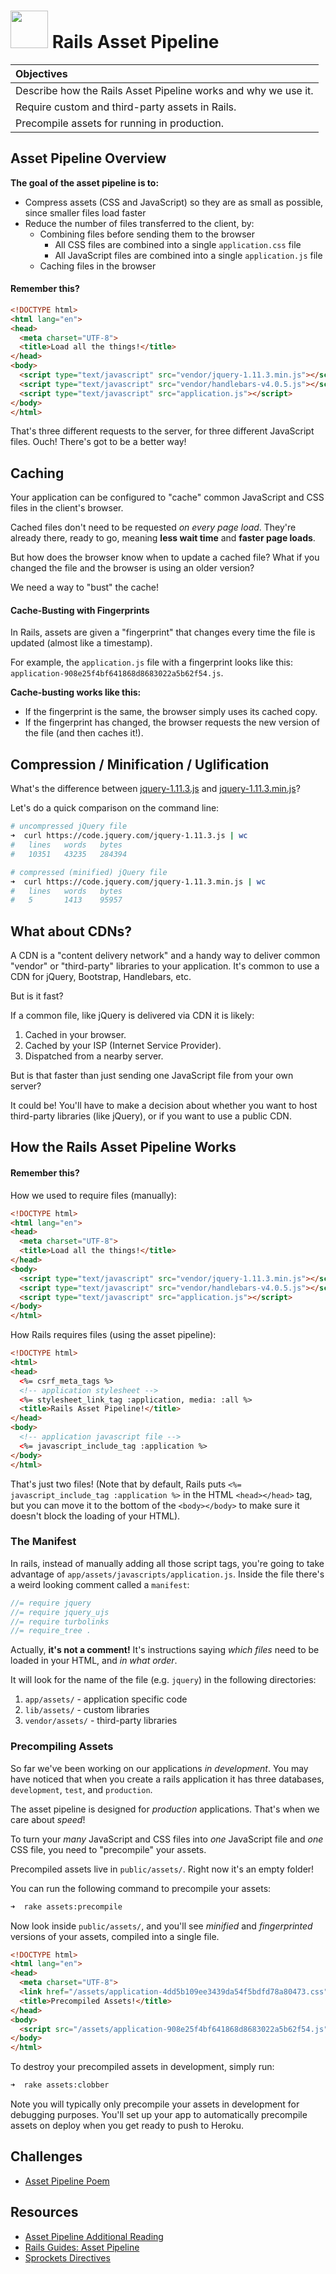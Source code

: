 # <img src="https://cloud.githubusercontent.com/assets/7833470/10899314/63829980-8188-11e5-8cdd-4ded5bcb6e36.png" height="60"> Rails Asset Pipeline

| Objectives |
| :--- |
| Describe how the Rails Asset Pipeline works and why we use it. |
| Require custom and third-party assets in Rails. |
| Precompile assets for running in production. |

## Asset Pipeline Overview

**The goal of the asset pipeline is to:**

* Compress assets (CSS and JavaScript) so they are as small as possible, since smaller files load faster
* Reduce the number of files transferred to the client, by:
  * Combining files before sending them to the browser
    * All CSS files are combined into a single `application.css` file
    * All JavaScript files are combined into a single `application.js` file
  * Caching files in the browser

#### Remember this?

```html
<!DOCTYPE html>
<html lang="en">
<head>
  <meta charset="UTF-8">
  <title>Load all the things!</title>
</head>
<body>
  <script type="text/javascript" src="vendor/jquery-1.11.3.min.js"></script>
  <script type="text/javascript" src="vendor/handlebars-v4.0.5.js"></script>
  <script type="text/javascript" src="application.js"></script>
</body>
</html>
```

That's three different requests to the server, for three different JavaScript files. Ouch! There's got to be a better way!

## Caching

Your application can be configured to "cache" common JavaScript and CSS files in the client's browser.

Cached files don't need to be requested *on every page load*. They're already there, ready to go, meaning **less wait time** and **faster page loads**.

But how does the browser know when to update a cached file? What if you changed the file and the browser is using an older version?

We need a way to "bust" the cache!

#### Cache-Busting with Fingerprints

In Rails, assets are given a "fingerprint" that changes every time the file is updated (almost like a timestamp).

For example, the `application.js` file with a fingerprint looks like this: `application-908e25f4bf641868d8683022a5b62f54.js`.

**Cache-busting works like this:**

* If the fingerprint is the same, the browser simply uses its cached copy.
* If the fingerprint has changed, the browser requests the new version of the file (and then caches it!).

## Compression / Minification / Uglification

What's the difference between <a href="https://code.jquery.com/jquery-1.11.3.js" target="_blank">jquery-1.11.3.js</a> and <a href="https://code.jquery.com/jquery-1.11.3.min.js" target="_blank">jquery-1.11.3.min.js</a>?

Let's do a quick comparison on the command line:

```zsh
# uncompressed jQuery file
➜  curl https://code.jquery.com/jquery-1.11.3.js | wc
#   lines   words   bytes
#   10351   43235   284394

# compressed (minified) jQuery file
➜  curl https://code.jquery.com/jquery-1.11.3.min.js | wc
#   lines   words   bytes
#   5       1413    95957
```

## What about CDNs?

A CDN is a "content delivery network" and a handy way to deliver common "vendor" or "third-party" libraries to your application. It's common to use a CDN for jQuery, Bootstrap, Handlebars, etc.

But is it fast?

If a common file, like jQuery is delivered via CDN it is likely:

  1. Cached in your browser.
  2. Cached by your ISP (Internet Service Provider).
  3. Dispatched from a nearby server.

But is that faster than just sending one JavaScript file from your own server?

It could be! You'll have to make a decision about whether you want to host third-party libraries (like jQuery), or if you want to use a public CDN.

## How the Rails Asset Pipeline Works

#### Remember this?

How we used to require files (manually):

```html
<!DOCTYPE html>
<html lang="en">
<head>
  <meta charset="UTF-8">
  <title>Load all the things!</title>
</head>
<body>
  <script type="text/javascript" src="vendor/jquery-1.11.3.min.js"></script>
  <script type="text/javascript" src="vendor/handlebars-v4.0.5.js"></script>
  <script type="text/javascript" src="application.js"></script>
</body>
</html>
```

How Rails requires files (using the asset pipeline):

```html
<!DOCTYPE html>
<html>
<head>
  <%= csrf_meta_tags %>
  <!-- application stylesheet -->
  <%= stylesheet_link_tag :application, media: :all %>
  <title>Rails Asset Pipeline!</title>
</head>
<body>
  <!-- application javascript file -->
  <%= javascript_include_tag :application %>
</body>
</html>
```

That's just two files! (Note that by default, Rails puts `<%= javascript_include_tag :application %>` in the HTML `<head></head>` tag, but you can move it to the bottom of the `<body></body>` to make sure it doesn't block the loading of your HTML).

### The Manifest

In rails, instead of manually adding all those script tags, you're going to take advantage of `app/assets/javascripts/application.js`. Inside the file there's a weird looking comment called a `manifest`:

``` javascript
//= require jquery
//= require jquery_ujs
//= require turbolinks
//= require_tree .
```

Actually, **it's not a comment!** It's instructions saying *which files* need to be loaded in your HTML, and *in what order*.

It will look for the name of the file (e.g. `jquery`) in the following directories:

1. `app/assets/` - application specific code
2. `lib/assets/` - custom libraries
3. `vendor/assets/` - third-party libraries

### Precompiling Assets

So far we've been working on our applications *in development*. You may have noticed that when you create a rails application it has three databases, `development`, `test`, and `production`.

The asset pipeline is designed for *production* applications. That's when we care about *speed*!

To turn your *many* JavaScript and CSS files into *one* JavaScript file and _one_ CSS file, you need to "precompile" your assets.

Precompiled assets live in `public/assets/`. Right now it's an empty folder!

You can run the following command to precompile your assets:

```zsh
➜  rake assets:precompile
```

Now look inside `public/assets/`, and you'll see *minified* and *fingerprinted* versions of your assets, compiled into a single file.

```html
<!DOCTYPE html>
<html lang="en">
<head>
  <meta charset="UTF-8">
  <link href="/assets/application-4dd5b109ee3439da54f5bdfd78a80473.css" rel="stylesheet" />
  <title>Precompiled Assets!</title>
</head>
<body>
  <script src="/assets/application-908e25f4bf641868d8683022a5b62f54.js"></script>
</body>
</html>
```

To destroy your precompiled assets in development, simply run:

```zsh
➜  rake assets:clobber
```

Note you will typically only precompile your assets in development for debugging purposes. You'll set up your app to automatically precompile assets on deploy when you get ready to push to Heroku.

## Challenges

* <a href="https://github.com/sf-wdi-24/asset_pipeline_poem" target="_blank">Asset Pipeline Poem</a>

## Resources

* [Asset Pipeline Additional Reading](./additional-reading.md)
* <a href="http://guides.rubyonrails.org/asset_pipeline.html">Rails Guides: Asset Pipeline</a>
* <a href="https://github.com/rails/sprockets#sprockets-directives">Sprockets Directives</a>
